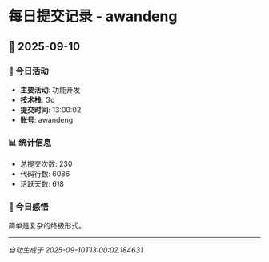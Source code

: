 # 每日提交记录 - awandeng

## 📅 2025-09-10

### 🎯 今日活动
- **主要活动**: 功能开发
- **技术栈**: Go
- **提交时间**: 13:00:02
- **账号**: awandeng

### 📊 统计信息
- 总提交次数: 230
- 代码行数: 6086
- 活跃天数: 618

### 💭 今日感悟
简单是复杂的终极形式。

---
*自动生成于 2025-09-10T13:00:02.184631*
